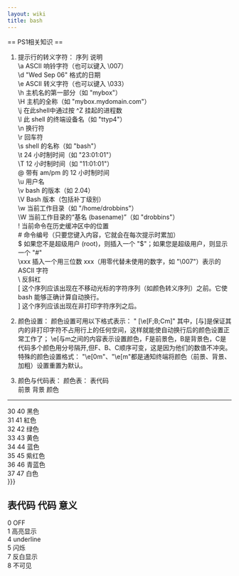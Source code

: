 ```yaml
---
layout: wiki
title: bash
---
```


== PS1相关知识 ==
 
 1.  提示行的转义字符：
 序列         说明  
\a            ASCII 响铃字符（也可以键入 \007）   
\d            "Wed Sep 06" 格式的日期    
\e            ASCII 转义字符（也可以键入 \033）   
\h            主机名的第一部分（如 "mybox"）   
\H            主机的全称（如 "mybox.mydomain.com"）   
\j            在此shell中通过按 ^Z 挂起的进程数  
\l            此 shell 的终端设备名（如 "ttyp4"）   
\n            换行符  
\r            回车符  
\s            shell 的名称（如 "bash"）   
\t            24 小时制时间（如 "23:01:01"）   
\T            12 小时制时间（如 "11:01:01"）   
\@            带有 am/pm 的 12 小时制时间   
\u            用户名   
\v            bash 的版本（如 2.04）   
\V            Bash 版本（包括补丁级别）  
\w            当前工作目录（如 "/home/drobbins"）   
\W            当前工作目录的“基名 (basename)”（如 "drobbins"）   
\!            当前命令在历史缓冲区中的位置   
\#            命令编号（只要您键入内容，它就会在每次提示时累加）   
\$            如果您不是超级用户 (root)，则插入一个 "$"；如果您是超级用户，则显示一个 "#"  
\xxx            插入一个用三位数 xxx（用零代替未使用的数字，如 "\007"）表示的 ASCII 字符  
\\            反斜杠  
\[            这个序列应该出现在不移动光标的字符序列（如颜色转义序列）之前。它使 bash 能够正确计算自动换行。   
\]            这个序列应该出现在非打印字符序列之后。   

 2. 颜色设置：
    颜色设置可用以下格式表示：
       " \[\e[F;B;Cm\]"
    其中，\[与\]是保证其内的非打印字符不占用行上的任何空间，这样就能使自动换行后的颜色设置正常工作了；
    \e[与m之间的内容表示设置颜色，F是前景色，B是背景色，C是代码多个颜色用分号隔开,但F、B、C顺序可变，这是因为他们的数值不冲突。
    特殊的颜色设置格式：
      "\e[0m"、"\e[m"都是通知终端将颜色（前景、背景、加粗）设置重置为默认。
 
 3. 颜色与代码表：
  颜色表：
表代码  
前景          背景              颜色  
---------------------------------------  
30             40             黑色  
31             41             紅色  
32             42             绿色  
33             43             黄色  
34             44             蓝色  
35             45             紫红色  
36             46             青蓝色  
37             47             白色  
}}}
 
表代码
代码              意义  
-------------------------  
0                 OFF  
1                 高亮显示  
4                 underline  
5                 闪烁  
7                 反白显示  
8                 不可见  
